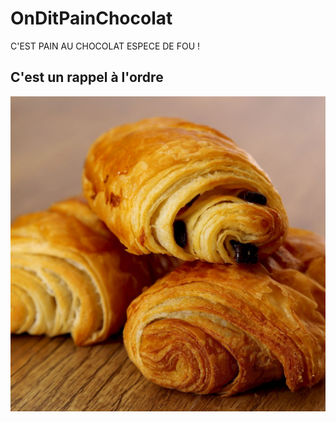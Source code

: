 # OnDitPainChocolat


C'EST PAIN AU CHOCOLAT ESPECE DE FOU ! 

## C'est un rappel à l'ordre


![PainChocolat](painchocolat.jpg)